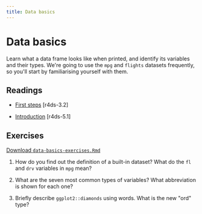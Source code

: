 ```yaml
---
title: Data basics
---
```


<!-- Generated automatically from data-basics.yml. Do not edit by hand -->

# Data basics

Learn what a data frame looks like when printed, and identify its variables and
their types. We're going to use the `mpg` and `flights` datasets frequently, so
you'll start by familiarising yourself with them.

## Readings

  * [First steps](http://r4ds.had.co.nz/data-visualisation.html#first-steps) [r4ds-3.2]

  * [Introduction](http://r4ds.had.co.nz/transform.html#introduction-2) [r4ds-5.1]


## Exercises
[Download `data-basics-exercises.Rmd`](data-basics-exercises.Rmd)


1.  How do you find out the definition of a built-in dataset? What do the `fl` and `drv` variables in `mpg` mean?

2.  What are the seven most common types of variables? What abbreviation is shown for each one?

3.  Briefly describe `ggplot2::diamonds` using words. What is the new "ord" type?

